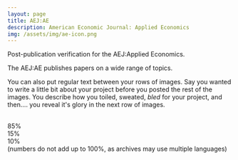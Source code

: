 ```yaml
---
layout: page
title: AEJ:AE
description: American Economic Journal: Applied Economics
img: /assets/img/ae-icon.png
---
```


Post-publication verification for the AEJ:Applied Economics.


<div class="img_row">
    <img class="col three left" src="{{ site.baseurl }}/assets/img/ae-cover.jpg" alt="" title="example image"/>
</div>
<div class="col three caption">
    The AEJ:AE publishes papers on a wide range of topics.
</div>


You can also put regular text between your rows of images. Say you wanted to write a little bit about your project before you posted the rest of the images. You describe how you toiled, sweated, *bled* for your project, and then.... you reveal it's glory in the next row of images.


<div class="img_row">
    <img class="col one left" src="{{ site.baseurl }}/assets/img/stata.png" alt="" title="Stata"/>
    <img class="col one left" src="{{ site.baseurl }}/assets/img/matlab.png" alt="" title="Matlab"/>
</div>
<div class="col one caption">
    85%
</div>
<div class="col one caption">
    15%
</div>
<div class="col one caption">
    10%
</div>
<div class="col three caption">
    (numbers do not add up to 100%, as archives may use multiple languages)
</div>


